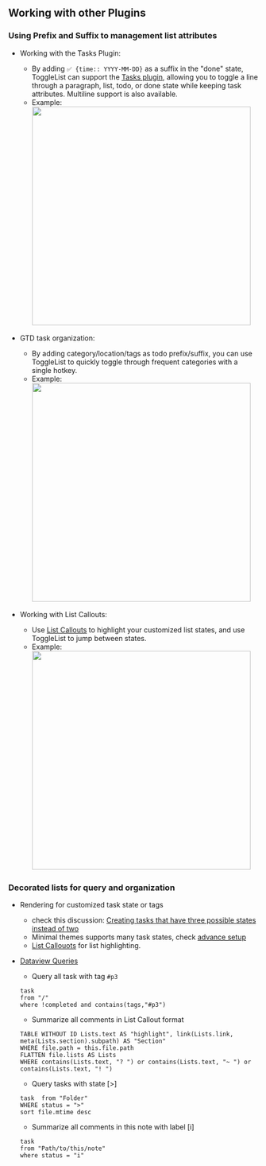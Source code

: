 ## Working with other Plugins

### Using Prefix and Suffix to management list attributes

- Working with the Tasks Plugin:
    - By adding `✅ {time:: YYYY-MM-DD}` as a suffix in the "done" state, ToggleList can support the [Tasks plugin](https://github.com/obsidian-tasks-group/obsidian-tasks), allowing you to toggle a line through a paragraph, list, todo, or done state while keeping task attributes. Multiline support is also available.
    - Example:
        <img src="https://github.com/thingnotok/obsidian-toggle-list/blob/master/resources/example_tasks.png" width="440"> 

- GTD task organization:
    - By adding category/location/tags as todo prefix/suffix, you can use ToggleList to quickly toggle through frequent categories with a single hotkey.
    - Example:
        <img src="https://github.com/thingnotok/obsidian-toggle-list/blob/master/resources/example_gtd.png" width="440"> 

- Working with List Callouts:
    - Use [List Callouts](https://github.com/mgmeyers/obsidian-list-callouts) to highlight your customized list states, and use ToggleList to jump between states.
    - Example:
        <img src="https://github.com/thingnotok/obsidian-toggle-list/blob/master/resources/example_listcallout.png" width="440"> 

		

### Decorated lists for query and organization

- Rendering for customized task state or tags
    - check this discussion: [Creating tasks that have three possible states instead of two](https://forum.obsidian.md/t/creating-tasks-that-have-three-possible-states-instead-of-two/24105/2)
    - Minimal themes supports many task states, check [advance setup](###advanced-setup-other-things-to-make-it-beautiful)
    - [List Callouots](https://github.com/mgmeyers/obsidian-list-callouts) for list highlighting.


- [Dataview Queries](https://github.com/blacksmithgu/obsidian-dataview)
    
    - Query all task with tag `#p3`

    ```dataview
    task 
    from "/"
    where !completed and contains(tags,"#p3")
    ```

    - Summarize all comments in List Callout format

    ```dataview
    TABLE WITHOUT ID Lists.text AS "highlight", link(Lists.link, meta(Lists.section).subpath) AS "Section" 
    WHERE file.path = this.file.path 
    FLATTEN file.lists AS Lists 
    WHERE contains(Lists.text, "? ") or contains(Lists.text, "~ ") or contains(Lists.text, "! ")
    ```
    
    - Query tasks with state [>]

    ```dataview
    task  from "Folder" 
    WHERE status = ">"
    sort file.mtime desc
    ```

    - Summarize all comments in this note with label [i]

    ```dataview
    task
    from "Path/to/this/note"
    where status = "i"
    ```